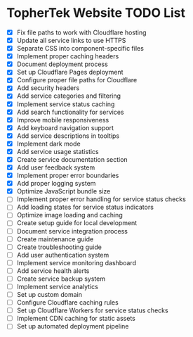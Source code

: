 # TopherTek Website TODO List

- [x] Fix file paths to work with Cloudflare hosting
- [x] Update all service links to use HTTPS
- [x] Separate CSS into component-specific files
- [x] Implement proper caching headers
- [x] Document deployment process
- [x] Set up Cloudflare Pages deployment
- [x] Configure proper file paths for Cloudflare
- [x] Add security headers
- [x] Add service categories and filtering
- [x] Implement service status caching
- [x] Add search functionality for services
- [x] Improve mobile responsiveness
- [x] Add keyboard navigation support
- [x] Add service descriptions in tooltips
- [x] Implement dark mode
- [x] Add service usage statistics
- [x] Create service documentation section
- [x] Add user feedback system
- [x] Implement proper error boundaries
- [x] Add proper logging system
- [x] Optimize JavaScript bundle size
- [ ] Implement proper error handling for service status checks
- [ ] Add loading states for service status indicators
- [ ] Optimize image loading and caching
- [ ] Create setup guide for local development
- [ ] Document service integration process
- [ ] Create maintenance guide
- [ ] Create troubleshooting guide
- [ ] Add user authentication system
- [ ] Implement service monitoring dashboard
- [ ] Add service health alerts
- [ ] Create service backup system
- [ ] Implement service analytics
- [ ] Set up custom domain
- [ ] Configure Cloudflare caching rules
- [ ] Set up Cloudflare Workers for service status checks
- [ ] Implement CDN caching for static assets
- [ ] Set up automated deployment pipeline 